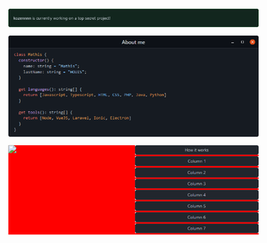 ![information](https://github.com/kozennnn/kozennnn/blob/main/top_secret.png)

![about me](https://github.com/kozennnn/kozennnn/blob/main/about_me.png)

<div style="display: flex; flex-direction: row; background-color: red">
  <img src="http://149.202.67.36:3000/board" width="417" align="left" />
  <div style="display: flex; flex-direction: column; align-items: flex-start;" align="right">
    <a href="https://github.com/kozennnn/connect4"><img src="https://raw.githubusercontent.com/kozennnn/connect4/master/public/images/column_how.png" width="407"/></a>
    <a href="http://149.202.67.36:3000/board/0"><img src="https://raw.githubusercontent.com/kozennnn/connect4/master/public/images/column1.png" width="407"/></a>
    <a href="http://149.202.67.36:3000/board/1"><img src="https://raw.githubusercontent.com/kozennnn/connect4/master/public/images/column2.png" width="407"/></a>
    <a href="http://149.202.67.36:3000/board/2"><img src="https://raw.githubusercontent.com/kozennnn/connect4/master/public/images/column3.png" width="407"/></a>
    <a href="http://149.202.67.36:3000/board/3"><img src="https://raw.githubusercontent.com/kozennnn/connect4/master/public/images/column4.png" width="407"/></a>
    <a href="http://149.202.67.36:3000/board/4"><img src="https://raw.githubusercontent.com/kozennnn/connect4/master/public/images/column5.png" width="407"/></a>
    <a href="http://149.202.67.36:3000/board/5"><img src="https://raw.githubusercontent.com/kozennnn/connect4/master/public/images/column6.png" width="407"/></a>
    <a href="http://149.202.67.36:3000/board/6"><img src="https://raw.githubusercontent.com/kozennnn/connect4/master/public/images/column7.png" width="407"/></a>
  </div>
</div>


<!--<img src="http://149.202.67.36:3000/board?21" width="417"/><img height="180px" hspace="10"/>[<img src="https://raw.githubusercontent.com/kozennnn/connect4/master/public/images/column_how.png" width="417"/>](https://github.com/kozennnn/connect4)


[<img src="https://raw.githubusercontent.com/kozennnn/connect4/master/public/images/column1.png" width="417"/>](http://149.202.67.36:3000/board/0)
<img height="10px" hspace="10"/>
[<img src="https://raw.githubusercontent.com/kozennnn/connect4/master/public/images/column2.png" width="417"/>](http://149.202.67.36:3000/board/1)
[<img src="https://raw.githubusercontent.com/kozennnn/connect4/master/public/images/column3.png" width="417"/>](http://149.202.67.36:3000/board/2)
<img height="10px" hspace="10"/>
[<img src="https://raw.githubusercontent.com/kozennnn/connect4/master/public/images/column4.png" width="417"/>](http://149.202.67.36:3000/board/3)
[<img src="https://raw.githubusercontent.com/kozennnn/connect4/master/public/images/column5.png" width="417"/>](http://149.202.67.36:3000/board/4)
<img height="10px" hspace="10"/>
[<img src="https://raw.githubusercontent.com/kozennnn/connect4/master/public/images/column6.png" width="417"/>](http://149.202.67.36:3000/board/5)
[<img src="https://raw.githubusercontent.com/kozennnn/connect4/master/public/images/column7.png" width="417"/>](http://149.202.67.36:3000/board/6)
-->

<!--[Column 1](http://149.202.67.36:3000/board/0)
[Column 2](http://149.202.67.36:3000/board/1)
[Column 3](http://149.202.67.36:3000/board/2)
[Column 4](http://149.202.67.36:3000/board/3)
[Column 5](http://149.202.67.36:3000/board/4)
[Column 6](http://149.202.67.36:3000/board/5)
[Column 7](http://149.202.67.36:3000/board/6)
-->

<!--
<img height="180px" hspace="10"/><img src="about_me.png" width="417"/> 
### Hi there 👋

**kozennnn/kozennnn** is a ✨ _special_ ✨ repository because its `README.md` (this file) appears on your GitHub profile.

Here are some ideas to get you started:

- 🔭 I’m currently working on ...
- 🌱 I’m currently learning ...
- 👯 I’m looking to collaborate on ...
- 🤔 I’m looking for help with ...
- 💬 Ask me about ...
- 📫 How to reach me: ...
- 😄 Pronouns: ...
- ⚡ Fun fact: ...
-->
